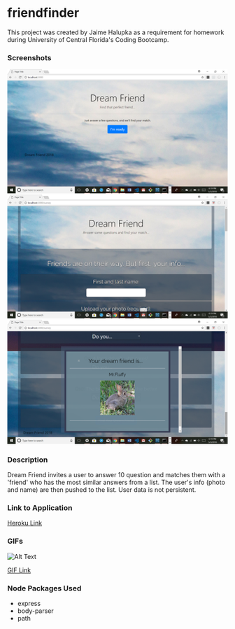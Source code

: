 # friendfinder

This project was created by Jaime Halupka as a requirement for homework during University of Central Florida's Coding Bootcamp. 

### Screenshots

![In Action](screenshot1.png "In Action")
![In Action](screenshot2.png "In Action")
![In Action](screenshot3.png "In Action")

### Description

Dream Friend invites a user to answer 10 question and matches them with a 'friend' who has the most similar answers from a list. The user's info (photo and name) are then pushed to the list. User data is not persistent.

### Link to Application

[Heroku Link](https://stormy-scrubland-14737.herokuapp.com/)

### GIFs

![Alt Text](https://thumbs.gfycat.com/DelectableLazyButterfly-size_restricted.gif)

[GIF Link](https://gfycat.com/gifs/detail/DelectableLazyButterfly)

### Node Packages Used

* express
* body-parser
* path
